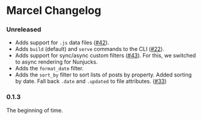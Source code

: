 # Marcel Changelog

### Unreleased

-   Adds support for `.js` data files ([#42](https://github.com/marceljs/marcel/issues/42)).
-   Adds `build` (default) and `serve` commands to the CLI ([#22](https://github.com/marceljs/marcel/issues/22)).
-   Adds support for sync/async custom filters ([#43](https://github.com/marceljs/marcel/issues/43)). For this, we switched to async rendering for Nunjucks.
-   Adds the `format_date` filter.
-   Adds the `sort_by` filter to sort lists of posts by property. Added sorting by date. Fall back `.date` and `.updated` to file attributes. ([#33](https://github.com/marceljs/marcel/issues/33))

### 0.1.3

The beginning of time.
